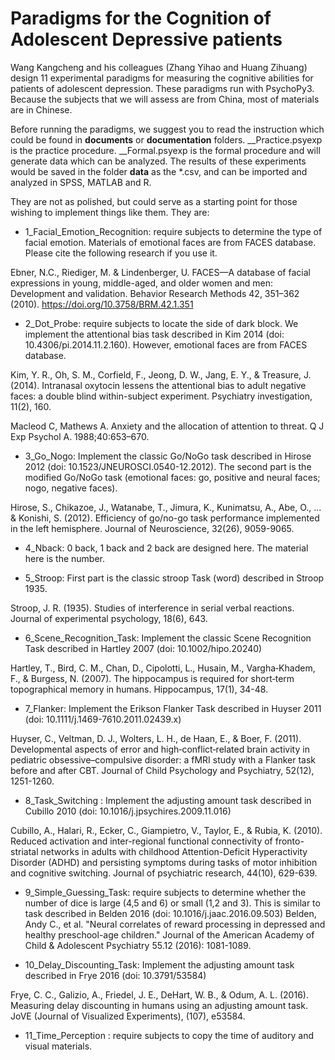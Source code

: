 # Paradigms for the Cognition of Adolescent Depressive patients

Wang Kangcheng and his colleagues (Zhang Yihao and Huang Zihuang) design 11 experimental paradigms for measuring the cognitive abilities for patients of adolescent depression. These paradigms run with PsychoPy3. Because the subjects that we will assess are from China, most of materials are in Chinese.

Before running the paradigms, we suggest you to read the instruction which could be found in **documents** or **documentation** folders. __Practice.psyexp is the practice procedure. __Formal.psyexp is the formal procedure and will generate data which can be analyzed. The results of these experiments would be saved in the folder **data** as the *.csv, and can be imported and analyzed in SPSS, MATLAB and R.

They are not as polished, but could serve as a starting point for those wishing to implement things like them. They are:

* 1_Facial_Emotion_Recognition: require subjects to determine the type of facial emotion. Materials of emotional faces are from FACES database. Please cite the following research if you use it. 

Ebner, N.C., Riediger, M. & Lindenberger, U. FACES—A database of facial expressions in young, middle-aged, and older women and men: Development and validation. Behavior Research Methods 42, 351–362 (2010). https://doi.org/10.3758/BRM.42.1.351

* 2_Dot_Probe: require subjects to locate the side of dark block. We implement the attentional bias task described in Kim 2014 (doi: 10.4306/pi.2014.11.2.160). However, emotional faces are from FACES database.

Kim, Y. R., Oh, S. M., Corfield, F., Jeong, D. W., Jang, E. Y., & Treasure, J. (2014). Intranasal oxytocin lessens the attentional bias to adult negative faces: a double blind within-subject experiment. Psychiatry investigation, 11(2), 160.

Macleod C, Mathews A. Anxiety and the allocation of attention to threat. Q J Exp Psychol A. 1988;40:653–670. 

* 3_Go_Nogo: Implement the classic Go/NoGo task described in Hirose 2012 (doi: 10.1523/JNEUROSCI.0540-12.2012). The second part is the modified Go/NoGo task (emotional faces: go, positive and neural faces; nogo, negative faces).

Hirose, S., Chikazoe, J., Watanabe, T., Jimura, K., Kunimatsu, A., Abe, O., ... & Konishi, S. (2012). Efficiency of go/no-go task performance implemented in the left hemisphere. Journal of Neuroscience, 32(26), 9059-9065.

* 4_Nback: 0 back, 1 back and 2 back are designed here. The material here is the number.

* 5_Stroop: First part is the classic stroop Task (word) described in Stroop 1935. 

Stroop, J. R. (1935). Studies of interference in serial verbal reactions. Journal of experimental psychology, 18(6), 643.

* 6_Scene_Recognition_Task: Implement the classic Scene Recognition Task described in Hartley 2007 (doi: 10.1002/hipo.20240)

Hartley, T., Bird, C. M., Chan, D., Cipolotti, L., Husain, M., Vargha‐Khadem, F., & Burgess, N. (2007). The hippocampus is required for short‐term topographical memory in humans. Hippocampus, 17(1), 34-48.

* 7_Flanker: Implement the Erikson Flanker Task described in Huyser 2011 (doi: 10.1111/j.1469-7610.2011.02439.x)

Huyser, C., Veltman, D. J., Wolters, L. H., de Haan, E., & Boer, F. (2011). Developmental aspects of error and high‐conflict‐related brain activity in pediatric obsessive–compulsive disorder: a fMRI study with a Flanker task before and after CBT. Journal of Child Psychology and Psychiatry, 52(12), 1251-1260.

* 8_Task_Switching : Implement the adjusting amount task described in Cubillo 2010 (doi: 10.1016/j.jpsychires.2009.11.016)

Cubillo, A., Halari, R., Ecker, C., Giampietro, V., Taylor, E., & Rubia, K. (2010). Reduced activation and inter-regional functional connectivity of fronto-striatal networks in adults with childhood Attention-Deficit Hyperactivity Disorder (ADHD) and persisting symptoms during tasks of motor inhibition and cognitive switching. Journal of psychiatric research, 44(10), 629-639.

* 9_Simple_Guessing_Task: require subjects to determine whether the number of dice is large (4,5 and 6) or small (1,2 and 3). This is similar to task described in Belden 2016 (doi: 10.1016/j.jaac.2016.09.503)
Belden, Andy C., et al. "Neural correlates of reward processing in depressed and healthy preschool-age children." Journal of the American Academy of Child & Adolescent Psychiatry 55.12 (2016): 1081-1089.

* 10_Delay_Discounting_Task: Implement the adjusting amount task described in Frye 2016 (doi: 10.3791/53584)

Frye, C. C., Galizio, A., Friedel, J. E., DeHart, W. B., & Odum, A. L. (2016). Measuring delay discounting in humans using an adjusting amount task. JoVE (Journal of Visualized Experiments), (107), e53584.

* 11_Time_Perception : require subjects to copy the time of auditory and visual materials.



